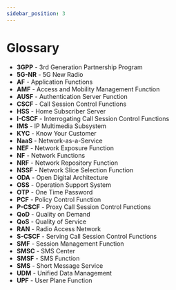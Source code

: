 ```yaml
---
sidebar_position: 3
---
```


# Glossary

- **3GPP** - 3rd Generation Partnership Program
- **5G-NR** - 5G New Radio
- **AF** - Application Functions
- **AMF** - Access and Mobility Management Function
- **AUSF** - Authentication Server Function
- **CSCF** - Call Session Control Functions
- **HSS** - Home Subscriber Server
- **I-CSCF** - Interrogating Call Session Control Functions
- **IMS** - IP Multimedia Subsystem
- **KYC** - Know Your Customer
- **NaaS** - Network-as-a-Service
- **NEF** - Network Exposure Function
- **NF** - Network Functions
- **NRF** - Network Repository Function
- **NSSF** - Network Slice Selection Function
- **ODA** - Open Digital Architecture
- **OSS** - Operation Support System
- **OTP** - One Time Password
- **PCF** - Policy Control Function
- **P-CSCF** - Proxy Call Session Control Functions
- **QoD** - Quality on Demand
- **QoS** - Quality of Service
- **RAN** - Radio Access Network
- **S-CSCF** - Serving Call Session Control Functions
- **SMF** - Session Management Function
- **SMSC** - SMS Center
- **SMSF** - SMS Function
- **SMS** - Short Message Service
- **UDM** - Unified Data Management
- **UPF** - User Plane Function
